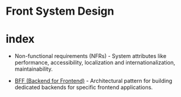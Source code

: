 # Front System Design

# index

- Non-functional requirements (NFRs) - System attributes like performance, accessibility, localization and internationalization, maintainability.

- [BFF (Backend for Frontend)](BFF-backend-for-front-end.md) - Architectural pattern for building dedicated backends for specific frontend applications.
